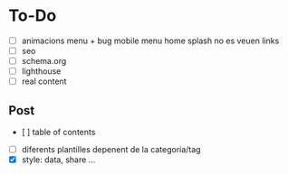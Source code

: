 # To-Do
- [ ] animacions menu + bug mobile menu home splash no es veuen links
- [ ] seo
- [ ] schema.org
- [ ] lighthouse 
- [ ] real content

## Post
- [ ] table of contents
- [ ] diferents plantilles depenent de la categoria/tag
- [x] style: data, share ...
